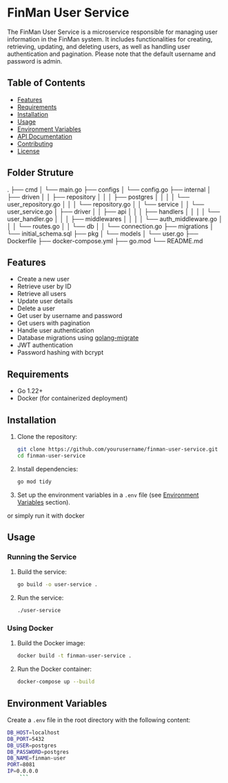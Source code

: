 # FinMan User Service

The FinMan User Service is a microservice responsible for managing user information in the FinMan system. It includes functionalities for creating, retrieving, updating, and deleting users, as well as handling user authentication and pagination. Please note that the default username and password is admin.

## Table of Contents
- [Features](#features)
- [Requirements](#requirements)
- [Installation](#installation)
- [Usage](#usage)
- [Environment Variables](#environment-variables)
- [API Documentation](#api-documentation)
- [Contributing](#contributing)
- [License](#license)

## Folder Struture

.
├── cmd
│   └── main.go
├── configs
│   └── config.go
├── internal
│   ├── driven
│   │   ├── repository
│   │   │   ├── postgres
│   │   │   │   └── user_repository.go
│   │   │   └── repository.go
│   │   └── service
│   │       └── user_service.go
│   ├── driver
│   │   ├── api
│   │   │   ├── handlers
│   │   │   │   └── user_handler.go
│   │   │   ├── middlewares
│   │   │   │   └── auth_middleware.go
│   │   │   └── routes.go
│   │   └── db
│   │       └── connection.go
├── migrations
│   └── initial_schema.sql
├── pkg
│   └── models
│       └── user.go
├── Dockerfile
├── docker-compose.yml
├── go.mod
└── README.md
 
## Features
- Create a new user
- Retrieve user by ID
- Retrieve all users
- Update user details
- Delete a user
- Get user by username and password
- Get users with pagination
- Handle user authentication
- Database migrations using [golang-migrate](https://github.com/golang-migrate/migrate)
- JWT authentication
- Password hashing with bcrypt

## Requirements
- Go 1.22+
- Docker (for containerized deployment)

## Installation
1. Clone the repository:
    ```bash
    git clone https://github.com/yourusername/finman-user-service.git
    cd finman-user-service
    ```

2. Install dependencies:
    ```bash
    go mod tidy
    ```

3. Set up the environment variables in a `.env` file (see [Environment Variables](#environment-variables) section).

or simply run it with docker
     

## Usage
### Running the Service
1. Build the service:
    ```bash
    go build -o user-service .
    ```

2. Run the service:
    ```bash
    ./user-service
    ```

### Using Docker
1. Build the Docker image:
    ```bash
    docker build -t finman-user-service .
    ```

2. Run the Docker container:
    ```bash
   docker-compose up --build 
    ```

## Environment Variables
Create a `.env` file in the root directory with the following content:
  ```bash
  DB_HOST=localhost
  DB_PORT=5432
  DB_USER=postgres
  DB_PASSWORD=postgres
  DB_NAME=finman-user
  PORT=8081
  IP=0.0.0.0
      ```

